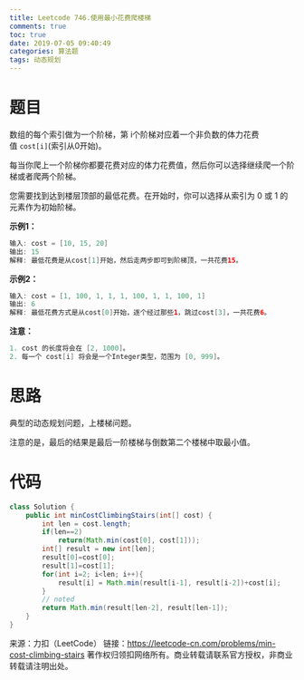 ```yaml
---
title: Leetcode 746.使用最小花费爬楼梯
comments: true
toc: true
date: 2019-07-05 09:40:49
categories: 算法题
tags: 动态规划
---
```


# 题目

数组的每个索引做为一个阶梯，第 i个阶梯对应着一个非负数的体力花费值 `cost[i]`(索引从0开始)。

每当你爬上一个阶梯你都要花费对应的体力花费值，然后你可以选择继续爬一个阶梯或者爬两个阶梯。

您需要找到达到楼层顶部的最低花费。在开始时，你可以选择从索引为 0 或 1 的元素作为初始阶梯。

**示例1：**
```java
输入: cost = [10, 15, 20]
输出: 15
解释: 最低花费是从cost[1]开始，然后走两步即可到阶梯顶，一共花费15。
```

**示例2：**
```java
输入: cost = [1, 100, 1, 1, 1, 100, 1, 1, 100, 1]
输出: 6
解释: 最低花费方式是从cost[0]开始，逐个经过那些1，跳过cost[3]，一共花费6。
```

**注意：**
```java
1. cost 的长度将会在 [2, 1000]。
2. 每一个 cost[i] 将会是一个Integer类型，范围为 [0, 999]。
```

# 思路

典型的动态规划问题，上楼梯问题。

注意的是，最后的结果是最后一阶楼梯与倒数第二个楼梯中取最小值。

# 代码

```java
class Solution {
    public int minCostClimbingStairs(int[] cost) {
        int len = cost.length;
        if(len==2)
            return(Math.min(cost[0], cost[1]));
        int[] result = new int[len];
        result[0]=cost[0];
        result[1]=cost[1];
        for(int i=2; i<len; i++){
            result[i] = Math.min(result[i-1], result[i-2])+cost[i]; 
        }
        // noted
        return Math.min(result[len-2], result[len-1]);
    }
}


````
来源：力扣（LeetCode）
链接：https://leetcode-cn.com/problems/min-cost-climbing-stairs
著作权归领扣网络所有。商业转载请联系官方授权，非商业转载请注明出处。
